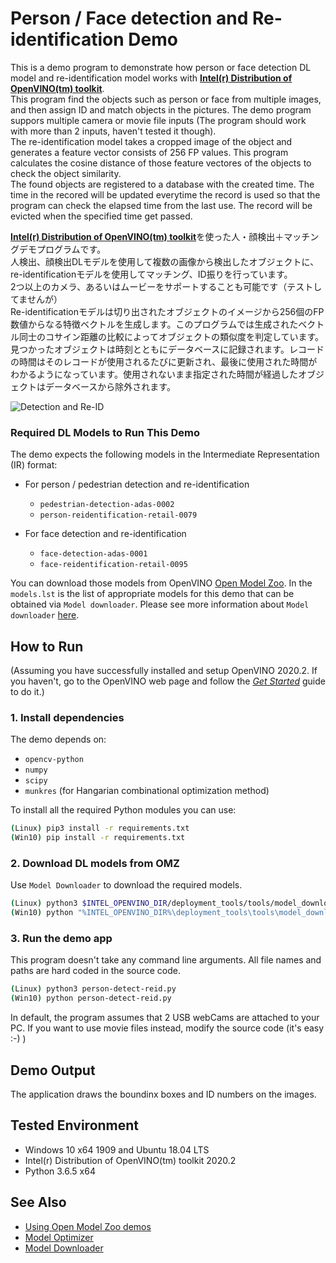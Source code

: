 # Person / Face detection and Re-identification Demo
This is a demo program to demonstrate how person or face detection DL model and re-identification model works with [**Intel(r) Distribution of OpenVINO(tm) toolkit**](https://software.intel.com/en-us/openvino-toolkit).  
This program find the objects such as person or face from multiple images, and then assign ID and match objects in the pictures.
The demo program suppors multiple camera or movie file inputs (The program should work with more than 2 inputs, haven't tested it though).  
The re-identification model takes a cropped image of the object and generates a feature vector consists of 256 FP values. This program calculates the cosine distance of those feature vectores of the objects to check the object similarity.  
The found objects are registered to a database with the created time. The time in the recored will be updated everytime the record is used so that the program can check the elapsed time from the last use. The record will be evicted when the specified time get passed.  

[**Intel(r) Distribution of OpenVINO(tm) toolkit**](https://software.intel.com/en-us/openvino-toolkit)を使った人・顔検出＋マッチングデモプログラムです。  
人検出、顔検出DLモデルを使用して複数の画像から検出したオブジェクトに、re-identificationモデルを使用してマッチング、ID振りを行っています。  
2つ以上のカメラ、あるいはムービーをサポートすることも可能です（テストしてませんが）  
Re-identificationモデルは切り出されたオブジェクトのイメージから256個のFP数値からなる特徴ベクトルを生成します。このプログラムでは生成されたベクトル同士のコサイン距離の比較によってオブジェクトの類似度を判定しています。  
見つかったオブジェクトは時刻とともにデータベースに記録されます。レコードの時間はそのレコードが使用されるたびに更新され、最後に使用された時間がわかるようになっています。使用されないまま指定された時間が経過したオブジェクトはデータベースから除外されます。

![Detection and Re-ID](./resources/reid.gif)  


### Required DL Models to Run This Demo

The demo expects the following models in the Intermediate Representation (IR) format:

 * For person / pedestrian detection and re-identification
   * `pedestrian-detection-adas-0002`
   * `person-reidentification-retail-0079`

 * For face detection and re-identification 
   * `face-detection-adas-0001`
   * `face-reidentification-retail-0095`

You can download those models from OpenVINO [Open Model Zoo](https://github.com/opencv/open_model_zoo).
In the `models.lst` is the list of appropriate models for this demo that can be obtained via `Model downloader`.
Please see more information about `Model downloader` [here](../../../tools/downloader/README.md).

## How to Run

(Assuming you have successfully installed and setup OpenVINO 2020.2. If you haven't, go to the OpenVINO web page and follow the [*Get Started*](https://software.intel.com/en-us/openvino-toolkit/documentation/get-started) guide to do it.)  

### 1. Install dependencies  
The demo depends on:
- `opencv-python`
- `numpy`
- `scipy`
- `munkres` (for Hangarian combinational optimization method)

To install all the required Python modules you can use:

``` sh
(Linux) pip3 install -r requirements.txt
(Win10) pip install -r requirements.txt
```

### 2. Download DL models from OMZ
Use `Model Downloader` to download the required models.
``` sh
(Linux) python3 $INTEL_OPENVINO_DIR/deployment_tools/tools/model_downloader/downloader.py --list models.lst
(Win10) python "%INTEL_OPENVINO_DIR%\deployment_tools\tools\model_downloader\downloader.py" --list models.lst
```

### 3. Run the demo app
This program doesn't take any command line arguments. All file names and paths are hard coded in the source code.
``` sh
(Linux) python3 person-detect-reid.py
(Win10) python person-detect-reid.py
```

In default, the program assumes that 2 USB webCams are attached to your PC. If you want to use movie files instead, modify the source code (it's easy :-) )


## Demo Output  
The application draws the boundinx boxes and ID numbers on the images.  

## Tested Environment  
- Windows 10 x64 1909 and Ubuntu 18.04 LTS  
- Intel(r) Distribution of OpenVINO(tm) toolkit 2020.2  
- Python 3.6.5 x64  

## See Also  
* [Using Open Model Zoo demos](../../README.md)  
* [Model Optimizer](https://docs.openvinotoolkit.org/latest/_docs_MO_DG_Deep_Learning_Model_Optimizer_DevGuide.html)  
* [Model Downloader](../../../tools/downloader/README.md)  
